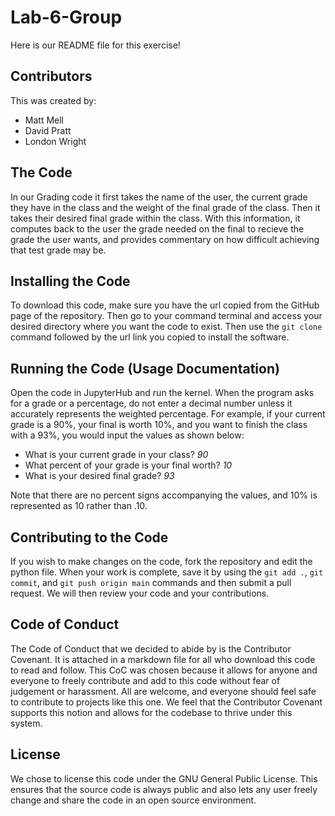 # Lab-6-Group

Here is our README file for this exercise!

## Contributors

This was created by:

- Matt Mell
- David Pratt	
- London Wright

## The Code

In our Grading code it first takes the name of the user, the current grade they have in the class and the weight of the final grade of the class. Then it takes their desired final grade within the class. With this information, it computes back to the user the grade needed on the final to recieve the grade the user wants, and provides commentary on how difficult achieving that test grade may be.


## Installing the Code

To download this code, make sure you have the url copied from the GitHub page of the repository. Then go to your command terminal and access your desired directory where you want the code to exist. Then use the `git clone` command followed by the url link you copied to install the software.


## Running the Code (Usage Documentation)

Open the code in JupyterHub and run the kernel. When the program asks for a grade or a percentage, do not enter a decimal number unless it accurately represents the weighted percentage. For example, if your current grade is a 90%, your final is worth 10%, and you want to finish the class with a 93%, you would input the values as shown below:

+ What is your current grade in your class? *90*
+ What percent of your grade is your final worth? *10*
+ What is your desired final grade? *93*

Note that there are no percent signs accompanying the values, and 10% is represented as 10 rather than .10.


## Contributing to the Code

If you wish to make changes on the code, fork the repository and edit the python file. When your work is complete, save it by using the `git add .`, `git commit`, and `git push origin main` commands and then submit a pull request. We will then review your code and your contributions.


## Code of Conduct

The Code of Conduct that we decided to abide by is the Contributor Covenant. It is attached in a markdown file for all who download this code to read and follow. This CoC was chosen because it allows for anyone and everyone to freely contribute and add to this code without fear of judgement or harassment. All are welcome, and everyone should feel safe to contribute to projects like this one. We feel that the Contributor Covenant supports this notion and allows for the codebase to thrive under this system.


## License

We chose to license this code under the GNU General Public License. This ensures that the source code is always public and also lets any user freely change and share the code in an open source environment. 
